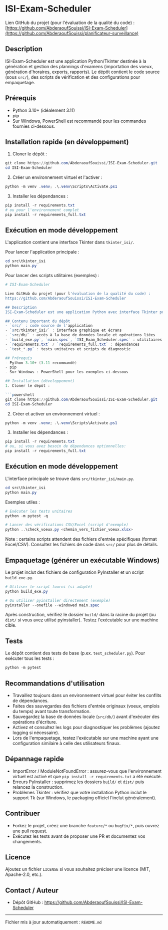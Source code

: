 # ISI-Exam-Scheduler

Lien GitHub du projet (pour l'évaluation de la qualité du code) :
[https://github.com/AbderaoufSouissi/ISI-Exam-Scheduler](https://github.com/AbderaoufSouissi/planificateur-surveillance)

## Description
ISI-Exam-Scheduler est une application Python/Tkinter destinée à la génération et gestion des plannings d'examens (importation des voeux, génération d'horaires, exports, rapports). Le dépôt contient le code source (sous `src/`), des scripts de vérification et des configurations pour empaquetage.

## Prérequis
- Python 3.10+ (idéalement 3.11)
- pip
- Sur Windows, PowerShell est recommandé pour les commandes fournies ci-dessous.

## Installation rapide (en développement)
1. Cloner le dépôt :

```powershell
git clone https://github.com/AbderaoufSouissi/ISI-Exam-Scheduler.git
cd ISI-Exam-Scheduler
```

2. Créer un environnement virtuel et l'activer :

```powershell
python -m venv .venv; .\.venv\Scripts\Activate.ps1
```

3. Installer les dépendances :

```powershell
pip install -r requirements.txt
# ou pour l'environnement complet
pip install -r requirements_full.txt
```

## Exécution en mode développement
L'application contient une interface Tkinter dans `tkinter_isi/`.

Pour lancer l'application principale :

```powershell
cd src\tkinter_isi
python main.py
```

Pour lancer des scripts utilitaires (exemples) :

```powershell
# ISI-Exam-Scheduler

Lien GitHub du projet (pour l'évaluation de la qualité du code) :
https://github.com/AbderaoufSouissi/ISI-Exam-Scheduler

## Description
ISI-Exam-Scheduler est une application Python avec interface Tkinter pour aider à la planification des examens : importation des vœux, génération d'horaires/plannings, exportations (PDF/excel) et rapports. Le code source principal se trouve sous `src/`. Le dépôt contient également des scripts de vérification, des fichiers pour l'empaquetage (PyInstaller) et des tests de base.

## Contenu important du dépôt
- `src/` : code source de l'application
- `src/tkinter_isi/` : interface graphique et écrans
- `src/db/` : accès à la base de données locale et opérations liées
- `build_exe.py`, `main.spec`, `ISI_Exam_Scheduler.spec` : utilitaires pour construire un exécutable
- `requirements.txt` / `requirements_full.txt` : dépendances
- `test_*.py` : tests unitaires et scripts de diagnostic

## Prérequis
- Python 3.10+ (3.11 recommandé)
- pip
- Sur Windows : PowerShell pour les exemples ci-dessous

## Installation (développement)
1. Cloner le dépôt :

```powershell
git clone https://github.com/AbderaoufSouissi/ISI-Exam-Scheduler.git
cd ISI-Exam-Scheduler
```

2. Créer et activer un environnement virtuel :

```powershell
python -m venv .venv; .\.venv\Scripts\Activate.ps1
```

3. Installer les dépendances :

```powershell
pip install -r requirements.txt
# ou, si vous avez besoin de dépendances optionnelles:
pip install -r requirements_full.txt
```

## Exécution en mode développement
L'interface principale se trouve dans `src/tkinter_isi/main.py`.

```powershell
cd src\tkinter_isi
python main.py
```

Exemples utiles :

```powershell
# Exécuter les tests unitaires
python -m pytest -q

# Lancer des vérifications CSV/Excel (script d'exemple)
python ..\check_voeux.py <chemin_vers_fichier_voeux.xlsx>
```

Note : certains scripts attendent des fichiers d'entrée spécifiques (format Excel/CSV). Consultez les fichiers de code dans `src/` pour plus de détails.

## Empaquetage (générer un exécutable Windows)
Le projet inclut des fichiers de configuration PyInstaller et un script `build_exe.py`.

```powershell
# Utiliser le script fourni (si adapté)
python build_exe.py

# Ou utiliser pyinstaller directement (exemple)
pyinstaller --onefile --windowed main.spec
```

Après construction, vérifiez le dossier `build/` dans la racine du projet (ou `dist/` si vous avez utilisé pyinstaller). Testez l'exécutable sur une machine cible.

## Tests
Le dépôt contient des tests de base (p.ex. `test_scheduler.py`). Pour exécuter tous les tests :

```powershell
python -m pytest
```

## Recommandations d'utilisation
- Travaillez toujours dans un environnement virtuel pour éviter les conflits de dépendances.
- Faites des sauvegardes des fichiers d'entrée originaux (voeux, emplois du temps) avant toute transformation.
- Sauvegardez la base de données locale (`src/db/`) avant d'exécuter des opérations d'écriture.
- Activez et consultez les logs pour diagnostiquer les problèmes (ajoutez logging si nécessaire).
- Lors de l'empaquetage, testez l'exécutable sur une machine ayant une configuration similaire à celle des utilisateurs finaux.

## Dépannage rapide
- ImportError / ModuleNotFoundError : assurez-vous que l'environnement virtuel est activé et que `pip install -r requirements.txt` a été exécuté.
- Erreurs PyInstaller : supprimez les dossiers `build/` et `dist/` puis relancez la construction.
- Problèmes Tkinter : vérifiez que votre installation Python inclut le support Tk (sur Windows, le packaging officiel l'inclut généralement).

## Contribuer
- Forkez le projet, créez une branche `feature/*` ou `bugfix/*`, puis ouvrez une pull request.
- Exécutez les tests avant de proposer une PR et documentez vos changements.

## Licence
Ajoutez un fichier `LICENSE` si vous souhaitez préciser une licence (MIT, Apache-2.0, etc.).

## Contact / Auteur
- Dépôt GitHub : https://github.com/AbderaoufSouissi/ISI-Exam-Scheduler

---

Fichier mis à jour automatiquement : `README.md`

